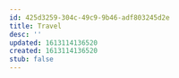 ```yaml
---
id: 425d3259-304c-49c9-9b46-adf803245d2e
title: Travel
desc: ''
updated: 1613114136520
created: 1613114136520
stub: false
---
```


